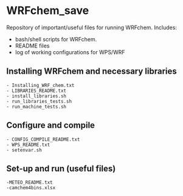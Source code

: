 # WRFchem_save

Repository of important/useful files for running WRFchem. Includes:
  - bash/shell scripts for WRFchem. 
  - README files
  - log of working configurations for WPS/WRF
    
## Installing WRFchem and necessary libraries
    - Installing_WRF_chem.txt
    - LIBRARIES_README.txt
    - install_libraries.sh
    - run_libraries_tests.sh
    - run_machine_tests.sh
    
## Configure and compile
    - CONFIG_COMPILE_README.txt
    - WPS_README.txt
    - setenvar.sh
    
## Set-up and run (useful files)
    -METEO_README.txt
    -camchem4bins.xlsx

    


